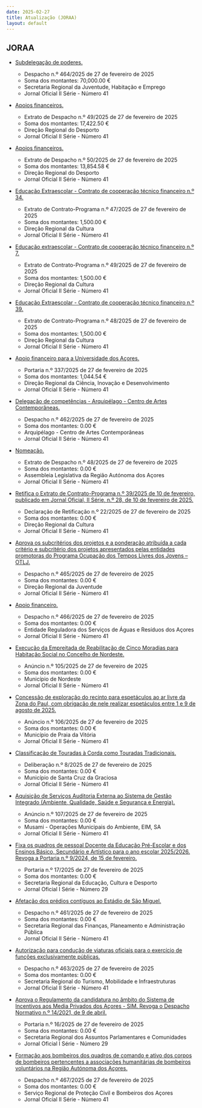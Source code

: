 ```yaml
---
date: 2025-02-27
title: Atualização (JORAA)
layout: default
---
```

## JORAA

* [Subdelegação de poderes.](https://jo.azores.gov.pt/#/ato/1022ddef-84c6-4036-8084-1f96e037b64f)
  * Despacho n.º 464/2025 de 27 de fevereiro de 2025
  * Soma dos montantes: 70,000.00 €
  * Secretaria Regional da Juventude, Habitação e Emprego
  * Jornal Oficial II Série - Número 41

* [Apoios financeiros.](https://jo.azores.gov.pt/#/ato/5d70e79c-b938-4755-9a9a-745ee0b44c94)
  * Extrato de Despacho n.º 49/2025 de 27 de fevereiro de 2025
  * Soma dos montantes: 17,422.50 €
  * Direção Regional do Desporto
  * Jornal Oficial II Série - Número 41

* [Apoios financeiros.](https://jo.azores.gov.pt/#/ato/e6089922-c5a8-48d7-84fd-81c1b1c827ed)
  * Extrato de Despacho n.º 50/2025 de 27 de fevereiro de 2025
  * Soma dos montantes: 13,854.58 €
  * Direção Regional do Desporto
  * Jornal Oficial II Série - Número 41

* [Educação Extraescolar - Contrato de cooperação técnico financeiro n.º 34.](https://jo.azores.gov.pt/#/ato/c6b56b11-cd98-4eb7-9180-e8b52713f890)
  * Extrato de Contrato-Programa n.º 47/2025 de 27 de fevereiro de 2025
  * Soma dos montantes: 1,500.00 €
  * Direção Regional da Cultura
  * Jornal Oficial II Série - Número 41

* [Educação extraescolar - Contrato de cooperação técnico financeiro n.º 7.](https://jo.azores.gov.pt/#/ato/fc9039e9-9e62-440f-997c-13f38f84c8d7)
  * Extrato de Contrato-Programa n.º 49/2025 de 27 de fevereiro de 2025
  * Soma dos montantes: 1,500.00 €
  * Direção Regional da Cultura
  * Jornal Oficial II Série - Número 41

* [Educação Extraescolar - Contrato de cooperação técnico financeiro n.º 39.](https://jo.azores.gov.pt/#/ato/9cfd9b1c-0506-46ed-919b-864e6d0ef744)
  * Extrato de Contrato-Programa n.º 48/2025 de 27 de fevereiro de 2025
  * Soma dos montantes: 1,500.00 €
  * Direção Regional da Cultura
  * Jornal Oficial II Série - Número 41

* [Apoio financeiro para a Universidade dos Açores.](https://jo.azores.gov.pt/#/ato/3494a22d-21a5-4cfb-93a3-5cc96eb45d1c)
  * Portaria n.º 337/2025 de 27 de fevereiro de 2025
  * Soma dos montantes: 1,044.54 €
  * Direção Regional da Ciência, Inovação e Desenvolvimento
  * Jornal Oficial II Série - Número 41

* [Delegação de competências - Arquipélago - Centro de Artes Contemporâneas.](https://jo.azores.gov.pt/#/ato/1f39f0fa-89be-43ce-9f52-cb5dcd61df8a)
  * Despacho n.º 462/2025 de 27 de fevereiro de 2025
  * Soma dos montantes: 0.00 €
  * Arquipélago - Centro de Artes Contemporâneas
  * Jornal Oficial II Série - Número 41

* [Nomeação.](https://jo.azores.gov.pt/#/ato/7c4655a9-d7b2-4eb0-9af5-fd8bb94b87bd)
  * Extrato de Despacho n.º 48/2025 de 27 de fevereiro de 2025
  * Soma dos montantes: 0.00 €
  * Assembleia Legislativa da Região Autónoma dos Açores
  * Jornal Oficial II Série - Número 41

* [Retifica o Extrato de Contrato-Programa n.º 39/2025 de 10 de fevereiro, publicado em Jornal Oficial, II Série, n.º 28, de 10 de fevereiro de 2025.](https://jo.azores.gov.pt/#/ato/03b3d71a-c7d4-4694-9b37-7821da4f26a3)
  * Declaração de Retificação n.º 22/2025 de 27 de fevereiro de 2025
  * Soma dos montantes: 0.00 €
  * Direção Regional da Cultura
  * Jornal Oficial II Série - Número 41

* [Aprova os subcritérios dos projetos e a ponderação atribuída a cada critério e subcritério dos projetos apresentados pelas entidades promotoras do Programa Ocupação dos Tempos Livres dos Jovens – OTLJ.](https://jo.azores.gov.pt/#/ato/7e27e688-8bab-4c76-9dd9-e7f8ae540c34)
  * Despacho n.º 465/2025 de 27 de fevereiro de 2025
  * Soma dos montantes: 0.00 €
  * Direção Regional da Juventude
  * Jornal Oficial II Série - Número 41

* [Apoio financeiro.](https://jo.azores.gov.pt/#/ato/b8bcbb66-6eba-4027-b4f2-e631694c601b)
  * Despacho n.º 466/2025 de 27 de fevereiro de 2025
  * Soma dos montantes: 0.00 €
  * Entidade Reguladora dos Serviços de Águas e Resíduos dos Açores
  * Jornal Oficial II Série - Número 41

* [Execução da Empreitada de Reabilitação de Cinco Moradias para Habitação Social no Concelho de Nordeste.](https://jo.azores.gov.pt/#/ato/9a2267eb-57dd-45c6-a383-5acdc1b6096d)
  * Anúncio n.º 105/2025 de 27 de fevereiro de 2025
  * Soma dos montantes: 0.00 €
  * Município de Nordeste
  * Jornal Oficial II Série - Número 41

* [Concessão de exploração do recinto para espetáculos ao ar livre da Zona do Paul, com obrigação de nele realizar espetáculos entre 1 e 9 de agosto de 2025.](https://jo.azores.gov.pt/#/ato/78edf9f3-7e71-4df2-b3af-81e808d65a08)
  * Anúncio n.º 106/2025 de 27 de fevereiro de 2025
  * Soma dos montantes: 0.00 €
  * Município de Praia da Vitória
  * Jornal Oficial II Série - Número 41

* [Classificação de Touradas à Corda como Touradas Tradicionais.](https://jo.azores.gov.pt/#/ato/cc8a653b-ecdb-4256-abb8-f20e394b7b19)
  * Deliberação n.º 8/2025 de 27 de fevereiro de 2025
  * Soma dos montantes: 0.00 €
  * Município de Santa Cruz da Graciosa
  * Jornal Oficial II Série - Número 41

* [Aquisição de Serviços Auditoria Externa ao Sistema de Gestão Integrado (Ambiente, Qualidade, Saúde e Segurança e Energia).](https://jo.azores.gov.pt/#/ato/1db7d807-e5af-49ae-a21c-67ad83e42767)
  * Anúncio n.º 107/2025 de 27 de fevereiro de 2025
  * Soma dos montantes: 0.00 €
  * Musami - Operações Municipais do Ambiente, EIM, SA
  * Jornal Oficial II Série - Número 41

* [Fixa os quadros de pessoal Docente da Educação Pré-Escolar e dos Ensinos Básico, Secundário e Artístico para o ano escolar 2025/2026. Revoga a Portaria n.º  9/2024, de 15 de fevereiro.](https://jo.azores.gov.pt/#/ato/c292bac8-3e61-4319-90d9-cae9d14a9b41)
  * Portaria n.º 17/2025 de 27 de fevereiro de 2025
  * Soma dos montantes: 0.00 €
  * Secretaria Regional da Educação, Cultura e Desporto
  * Jornal Oficial I Série - Número 29

* [Afetação dos prédios contíguos ao Estádio de São Miguel.](https://jo.azores.gov.pt/#/ato/7ef2a2e0-830b-426b-9d95-8743c9b0e0e8)
  * Despacho n.º 461/2025 de 27 de fevereiro de 2025
  * Soma dos montantes: 0.00 €
  * Secretaria Regional das Finanças, Planeamento e Administração Pública
  * Jornal Oficial II Série - Número 41

* [Autorização para condução de viaturas oficiais para o exercício de funções exclusivamente públicas.](https://jo.azores.gov.pt/#/ato/6581682f-7baa-4b77-9304-e56fad97eba6)
  * Despacho n.º 463/2025 de 27 de fevereiro de 2025
  * Soma dos montantes: 0.00 €
  * Secretaria Regional do Turismo, Mobilidade e Infraestruturas
  * Jornal Oficial II Série - Número 41

* [Aprova o Regulamento da candidatura no âmbito do Sistema de Incentivos aos Media Privados dos Açores - SIM. Revoga o Despacho Normativo n.º 14/2021, de 9 de abril.](https://jo.azores.gov.pt/#/ato/0a4973c1-dd3c-4a6d-a1f2-7248633be729)
  * Portaria n.º 16/2025 de 27 de fevereiro de 2025
  * Soma dos montantes: 0.00 €
  * Secretaria Regional dos Assuntos Parlamentares e Comunidades
  * Jornal Oficial I Série - Número 29

* [Formação aos bombeiros dos quadros de comando e ativo dos corpos de bombeiros pertencentes a associações humanitárias de bombeiros voluntários na Região Autónoma dos Açores.](https://jo.azores.gov.pt/#/ato/72f4938b-e211-49e6-b90f-9d087ebf69a7)
  * Despacho n.º 467/2025 de 27 de fevereiro de 2025
  * Soma dos montantes: 0.00 €
  * Serviço Regional de Proteção Civil e Bombeiros dos Açores
  * Jornal Oficial II Série - Número 41
